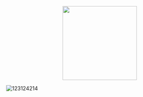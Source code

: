 <center><img src="https://user-images.githubusercontent.com/77485397/233378018-c335870c-86e3-40cb-8701-7b5ff8cbd8df.jpg" width="200"/></center>

![123124214](https://user-images.githubusercontent.com/77485397/233379995-52e014a7-3368-44a9-b729-104846fbefb3.png)
